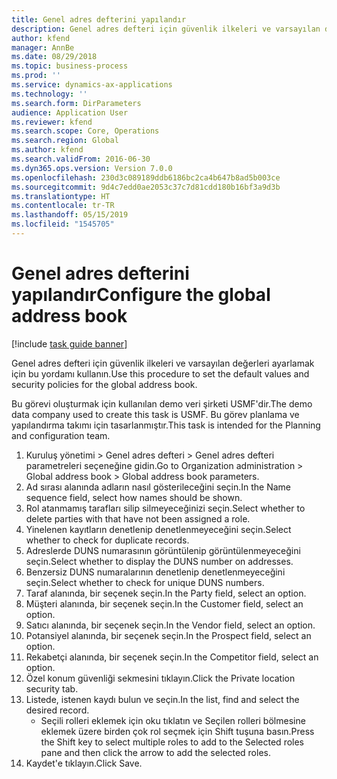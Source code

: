 ```yaml
---
title: Genel adres defterini yapılandır
description: Genel adres defteri için güvenlik ilkeleri ve varsayılan değerleri ayarlamak için bu yordamı kullanın.
author: kfend
manager: AnnBe
ms.date: 08/29/2018
ms.topic: business-process
ms.prod: ''
ms.service: dynamics-ax-applications
ms.technology: ''
ms.search.form: DirParameters
audience: Application User
ms.reviewer: kfend
ms.search.scope: Core, Operations
ms.search.region: Global
ms.author: kfend
ms.search.validFrom: 2016-06-30
ms.dyn365.ops.version: Version 7.0.0
ms.openlocfilehash: 230d3c089189ddb6186bc2ca4b647b8ad5b003ce
ms.sourcegitcommit: 9d4c7edd0ae2053c37c7d81cdd180b16bf3a9d3b
ms.translationtype: HT
ms.contentlocale: tr-TR
ms.lasthandoff: 05/15/2019
ms.locfileid: "1545705"
---
```

# <a name="configure-the-global-address-book"></a><span data-ttu-id="1d925-103">Genel adres defterini yapılandır</span><span class="sxs-lookup"><span data-stu-id="1d925-103">Configure the global address book</span></span>

[!include [task guide banner](../../includes/task-guide-banner.md)]

<span data-ttu-id="1d925-104">Genel adres defteri için güvenlik ilkeleri ve varsayılan değerleri ayarlamak için bu yordamı kullanın.</span><span class="sxs-lookup"><span data-stu-id="1d925-104">Use this procedure to set the default values and security policies for the global address book.</span></span> 

<span data-ttu-id="1d925-105">Bu görevi oluşturmak için kullanılan demo veri şirketi USMF'dir.</span><span class="sxs-lookup"><span data-stu-id="1d925-105">The demo data company used to create this task is USMF.</span></span> <span data-ttu-id="1d925-106">Bu görev planlama ve yapılandırma takımı için tasarlanmıştır.</span><span class="sxs-lookup"><span data-stu-id="1d925-106">This task is intended for the Planning and configuration team.</span></span>

1. <span data-ttu-id="1d925-107">Kuruluş yönetimi > Genel adres defteri > Genel adres defteri parametreleri seçeneğine gidin.</span><span class="sxs-lookup"><span data-stu-id="1d925-107">Go to Organization administration > Global address book > Global address book parameters.</span></span>
2. <span data-ttu-id="1d925-108">Ad sırası alanında adların nasıl gösterileceğini seçin.</span><span class="sxs-lookup"><span data-stu-id="1d925-108">In the Name sequence field, select how names should be shown.</span></span>
3. <span data-ttu-id="1d925-109">Rol atanmamış tarafları silip silmeyeceğinizi seçin.</span><span class="sxs-lookup"><span data-stu-id="1d925-109">Select whether to delete parties with that have not been assigned a role.</span></span>
4. <span data-ttu-id="1d925-110">Yinelenen kayıtların denetlenip denetlenmeyeceğini seçin.</span><span class="sxs-lookup"><span data-stu-id="1d925-110">Select whether to check for duplicate records.</span></span>
5. <span data-ttu-id="1d925-111">Adreslerde DUNS numarasının görüntülenip görüntülenmeyeceğini seçin.</span><span class="sxs-lookup"><span data-stu-id="1d925-111">Select whether to display the DUNS number on addresses.</span></span>
6. <span data-ttu-id="1d925-112">Benzersiz DUNS numaralarının denetlenip denetlenmeyeceğini seçin.</span><span class="sxs-lookup"><span data-stu-id="1d925-112">Select whether to check for unique DUNS numbers.</span></span>
7. <span data-ttu-id="1d925-113">Taraf alanında, bir seçenek seçin.</span><span class="sxs-lookup"><span data-stu-id="1d925-113">In the Party field, select an option.</span></span>
8. <span data-ttu-id="1d925-114">Müşteri alanında, bir seçenek seçin.</span><span class="sxs-lookup"><span data-stu-id="1d925-114">In the Customer field, select an option.</span></span>
9. <span data-ttu-id="1d925-115">Satıcı alanında, bir seçenek seçin.</span><span class="sxs-lookup"><span data-stu-id="1d925-115">In the Vendor field, select an option.</span></span>
10. <span data-ttu-id="1d925-116">Potansiyel alanında, bir seçenek seçin.</span><span class="sxs-lookup"><span data-stu-id="1d925-116">In the Prospect field, select an option.</span></span>
11. <span data-ttu-id="1d925-117">Rekabetçi alanında, bir seçenek seçin.</span><span class="sxs-lookup"><span data-stu-id="1d925-117">In the Competitor field, select an option.</span></span>
12. <span data-ttu-id="1d925-118">Özel konum güvenliği sekmesini tıklayın.</span><span class="sxs-lookup"><span data-stu-id="1d925-118">Click the Private location security tab.</span></span>
13. <span data-ttu-id="1d925-119">Listede, istenen kaydı bulun ve seçin.</span><span class="sxs-lookup"><span data-stu-id="1d925-119">In the list, find and select the desired record.</span></span>
    * <span data-ttu-id="1d925-120">Seçili rolleri eklemek için oku tıklatın ve Seçilen rolleri bölmesine eklemek üzere birden çok rol seçmek için Shift tuşuna basın.</span><span class="sxs-lookup"><span data-stu-id="1d925-120">Press the Shift key to select multiple roles to add to the Selected roles pane and then click the arrow to add the selected roles.</span></span>  
14. <span data-ttu-id="1d925-121">Kaydet'e tıklayın.</span><span class="sxs-lookup"><span data-stu-id="1d925-121">Click Save.</span></span>

